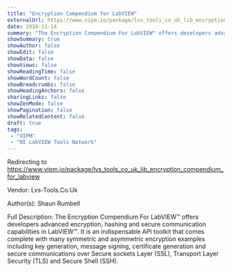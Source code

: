 ```yaml
---
title: "Encryption Compendium for LabVIEW"
externalUrl: https://www.vipm.io/package/lvs_tools_co_uk_lib_encryption_compendium_for_labview
date: 2016-11-14
summary: "The Encryption Compendium For LabVIEW™ offers developers advanced encryption, hashing and secure communication capabilities in LabVIEW™."
showSummary: true
showAuthor: false
showEdit: false
showData: false
showViews: false
showReadingTime: false
showWordCount: false
showBreadcrumbs: false
showHeadingAnchors: false
sharingLinks: false
showZenMode: false
showPagination: false
showRelatedContent: false
draft: true
tags:
 - "VIPM"
 - "NI LabVIEW Tools Network"
---
```


Redirecting to https://www.vipm.io/package/lvs_tools_co_uk_lib_encryption_compendium_for_labview

Vendor: Lvs-Tools.Co.Uk

Author(s): Shaun Rumbell
 
Full Description:
The Encryption Compendium For LabVIEW™ offers developers advanced encryption, hashing and secure communication capabilities in LabVIEW™. It is an indispensable API toolkit that comes complete with many symmetric and asymmetric encryption examples including key generation, message signing, certificate generation and secure communications over  Secure sockets Layer (SSL), Transport Layer Security (TLS) and Secure Shell (SSH).